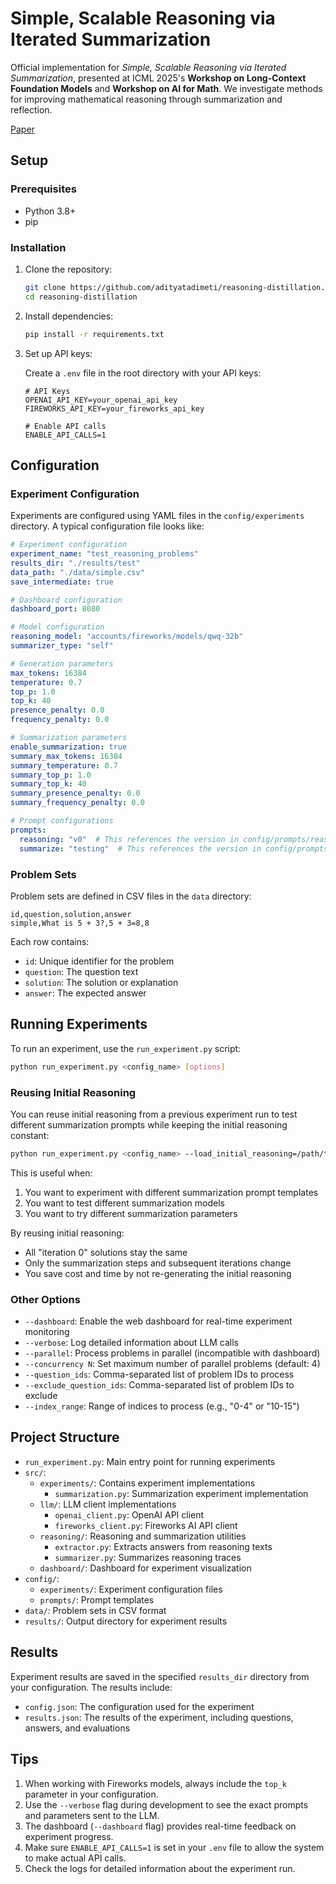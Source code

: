 # Simple, Scalable Reasoning via Iterated Summarization

Official implementation for *Simple, Scalable Reasoning via Iterated Summarization*, presented at ICML 2025's **Workshop on Long-Context Foundation Models** and **Workshop on AI for Math**. We investigate methods for improving mathematical reasoning through summarization and reflection. 

[Paper](https://openreview.net/pdf?id=uhZLKclfGB)

## Setup

### Prerequisites

- Python 3.8+
- pip

### Installation

1. Clone the repository:
   ```bash
   git clone https://github.com/adityatadimeti/reasoning-distillation.git
   cd reasoning-distillation
   ```

2. Install dependencies:
   ```bash
   pip install -r requirements.txt
   ```

3. Set up API keys:
   
   Create a `.env` file in the root directory with your API keys:
   ```
   # API Keys
   OPENAI_API_KEY=your_openai_api_key
   FIREWORKS_API_KEY=your_fireworks_api_key
   
   # Enable API calls
   ENABLE_API_CALLS=1
   ```

## Configuration

### Experiment Configuration

Experiments are configured using YAML files in the `config/experiments` directory. A typical configuration file looks like:

```yaml
# Experiment configuration
experiment_name: "test_reasoning_problems"
results_dir: "./results/test"
data_path: "./data/simple.csv"
save_intermediate: true

# Dashboard configuration
dashboard_port: 8080

# Model configuration
reasoning_model: "accounts/fireworks/models/qwq-32b"
summarizer_type: "self"

# Generation parameters
max_tokens: 16384
temperature: 0.7
top_p: 1.0
top_k: 40
presence_penalty: 0.0
frequency_penalty: 0.0

# Summarization parameters
enable_summarization: true
summary_max_tokens: 16384
summary_temperature: 0.7
summary_top_p: 1.0
summary_top_k: 40
summary_presence_penalty: 0.0
summary_frequency_penalty: 0.0

# Prompt configurations
prompts:
  reasoning: "v0"  # This references the version in config/prompts/reasoning.yaml
  summarize: "testing"  # This references the version in config/prompts/summarize.yaml
```

### Problem Sets

Problem sets are defined in CSV files in the `data` directory:

```csv
id,question,solution,answer
simple,What is 5 + 3?,5 + 3=8,8
```

Each row contains:
- `id`: Unique identifier for the problem
- `question`: The question text
- `solution`: The solution or explanation
- `answer`: The expected answer

## Running Experiments

To run an experiment, use the `run_experiment.py` script:

```bash
python run_experiment.py <config_name> [options]
```

### Reusing Initial Reasoning

You can reuse initial reasoning from a previous experiment run to test different summarization prompts while keeping the initial reasoning constant:

```bash
python run_experiment.py <config_name> --load_initial_reasoning=/path/to/previous_results.json
```

This is useful when:
1. You want to experiment with different summarization prompt templates
2. You want to test different summarization models
3. You want to try different summarization parameters

By reusing initial reasoning:
- All "iteration 0" solutions stay the same
- Only the summarization steps and subsequent iterations change
- You save cost and time by not re-generating the initial reasoning

### Other Options

- `--dashboard`: Enable the web dashboard for real-time experiment monitoring
- `--verbose`: Log detailed information about LLM calls
- `--parallel`: Process problems in parallel (incompatible with dashboard)
- `--concurrency N`: Set maximum number of parallel problems (default: 4) 
- `--question_ids`: Comma-separated list of problem IDs to process
- `--exclude_question_ids`: Comma-separated list of problem IDs to exclude
- `--index_range`: Range of indices to process (e.g., "0-4" or "10-15")

## Project Structure

- `run_experiment.py`: Main entry point for running experiments
- `src/`:
  - `experiments/`: Contains experiment implementations
    - `summarization.py`: Summarization experiment implementation
  - `llm/`: LLM client implementations
    - `openai_client.py`: OpenAI API client
    - `fireworks_client.py`: Fireworks AI API client
  - `reasoning/`: Reasoning and summarization utilities
    - `extractor.py`: Extracts answers from reasoning texts
    - `summarizer.py`: Summarizes reasoning traces
  - `dashboard/`: Dashboard for experiment visualization
- `config/`:
  - `experiments/`: Experiment configuration files
  - `prompts/`: Prompt templates
- `data/`: Problem sets in CSV format
- `results/`: Output directory for experiment results

## Results

Experiment results are saved in the specified `results_dir` directory from your configuration. The results include:

- `config.json`: The configuration used for the experiment
- `results.json`: The results of the experiment, including questions, answers, and evaluations

## Tips

1. When working with Fireworks models, always include the `top_k` parameter in your configuration.
2. Use the `--verbose` flag during development to see the exact prompts and parameters sent to the LLM.
3. The dashboard (`--dashboard` flag) provides real-time feedback on experiment progress.
4. Make sure `ENABLE_API_CALLS=1` is set in your `.env` file to allow the system to make actual API calls.
5. Check the logs for detailed information about the experiment run.
